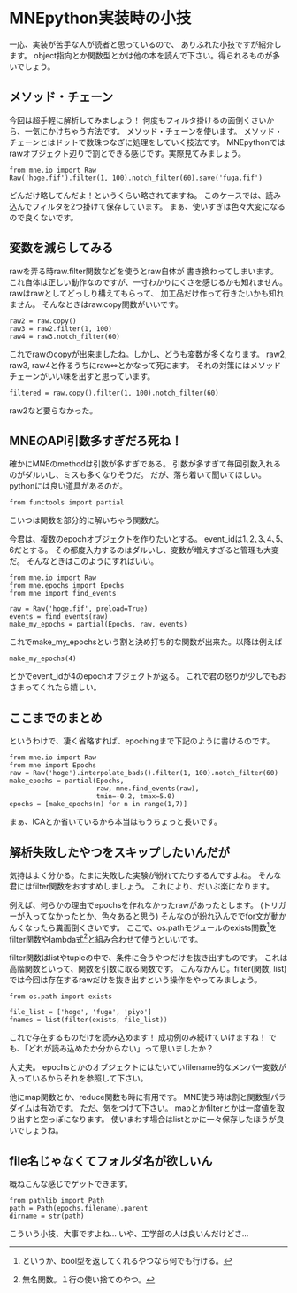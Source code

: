 
# MNEpython実装時の小技
一応、実装が苦手な人が読者と思っているので、
ありふれた小技ですが紹介します。
object指向とか関数型とかは他の本を読んで下さい。得られるものが多いでしょう。

## メソッド・チェーン
今回は超手軽に解析してみましょう！
何度もフィルタ掛けるの面倒くさいから、一気にかけちゃう方法です。
メソッド・チェーンを使います。
メソッド・チェーンとはドットで数珠つなぎに処理をしていく技法です。
MNEpythonではrawオブジェクト辺りで割とできる感じです。実際見てみましょう。

```{frame=single}
from mne.io import Raw
Raw('hoge.fif').filter(1, 100).notch_filter(60).save('fuga.fif')
```

どんだけ略してんだよ！というくらい略されてますね。
このケースでは、読み込んでフィルタを2つ掛けて保存しています。
まぁ、使いすぎは色々大変になるので良くないです。

## 変数を減らしてみる
rawを弄る時raw.filter関数などを使うとraw自体が
書き換わってしまいます。
これ自体は正しい動作なのですが、一寸わかりにくさを感じるかも知れません。
rawはrawとしてどっしり構えてもらって、
加工品だけ作って行きたいかも知れません。
そんなときはraw.copy関数がいいです。

```{frame=single}
raw2 = raw.copy()
raw3 = raw2.filter(1, 100)
raw4 = raw3.notch_filter(60)
```
これでrawのcopyが出来ましたね。しかし、どうも変数が多くなります。
raw2, raw3, raw4と作るうちにraw∞とかなって死にます。
それの対策にはメソッドチェーンがいい味を出すと思っています。

```{frame=single}
filtered = raw.copy().filter(1, 100).notch_filter(60)
```
raw2など要らなかった。

## MNEのAPI引数多すぎだろ死ね！
確かにMNEのmethodは引数が多すぎである。
引数が多すぎて毎回引数入れるのがダルいし、ミスも多くなりそうだ。
だが、落ち着いて聞いてほしい。
pythonには良い道具があるのだ。

```{frame=single}
from functools import partial
```
こいつは関数を部分的に解いちゃう関数だ。

今君は、複数のepochオブジェクトを作りたいとする。
event_idは1､2､3､4､5､6だとする。
その都度入力するのはダルいし、変数が増えすぎると管理も大変だ。
そんなときはこのようにすればいい。

```{frame=single}
from mne.io import Raw
from mne.epochs import Epochs 
from mne import find_events

raw = Raw('hoge.fif', preload=True)
events = find_events(raw)
make_my_epochs = partial(Epochs, raw, events)
```

これでmake_my_epochsという割と決め打ち的な関数が出来た。以降は例えば

```{frame=single}
make_my_epochs(4)
```
とかでevent_idが4のepochオブジェクトが返る。
これで君の怒りが少しでもおさまってくれたら嬉しい。

## ここまでのまとめ
というわけで、凄く省略すれば、epochingまで下記のように書けるのです。

```{frame=single}
from mne.io import Raw
from mne import Epochs
raw = Raw('hoge').interpolate_bads().filter(1, 100).notch_filter(60)
make_epochs = partial(Epochs,
                      raw, mne.find_events(raw),
                      tmin=-0.2, tmax=5.0)
epochs = [make_epochs(n) for n in range(1,7)]
```
まぁ、ICAとか省いているから本当はもうちょっと長いです。

## 解析失敗したやつをスキップしたいんだが
気持はよく分かる。たまに失敗した実験が紛れてたりするんですよね。
そんな君にはfilter関数をおすすめしましょう。
これにより、だいぶ楽になります。

例えば、何らかの理由でepochsを作れなかったrawがあったとします。
(トリガーが入ってなかったとか、色々あると思う)
そんなのが紛れ込んででfor文が動かんくなったら糞面倒くさいです。
ここで、os.pathモジュールのexists関数[^exist]を
filter関数やlambda式[^lambda_stat]と組み合わせて使うといいです。

[^exist]: というか、bool型を返してくれるやつなら何でも行ける。
[^lambda_stat]: 無名関数。１行の使い捨てのやつ。

filter関数はlistやtupleの中で、条件に合うやつだけを抜き出すものです。
これは高階関数といって、関数を引数に取る関数です。
こんなかんじ。filter(関数, list)
では今回は存在するrawだけを抜き出すという操作をやってみましょう。

```{frame=single}
from os.path import exists

file_list = ['hoge', 'fuga', 'piyo']
fnames = list(filter(exists, file_list))
```
これで存在するものだけを読み込めます！
成功例のみ続けていけますね！
でも、「どれが読み込めたか分からない」って思いましたか？

大丈夫。
epochsとかのオブジェクトにはたいていfilename的なメンバー変数が
入っているからそれを参照して下さい。

他にmap関数とか、reduce関数も時に有用です。
MNE使う時は割と関数型パラダイムは有効です。
ただ、気をつけて下さい。
mapとかfilterとかは一度値を取り出すと空っぽになります。
使いまわす場合はlistとかに一々保存したほうが良いでしょうね。

## file名じゃなくてフォルダ名が欲しいん

概ねこんな感じでゲットできます。

```{frame=single}
from pathlib import Path
path = Path(epochs.filename).parent
dirname = str(path)
``` 

こういう小技、大事ですよね...
いや、工学部の人は良いんだけどさ...
